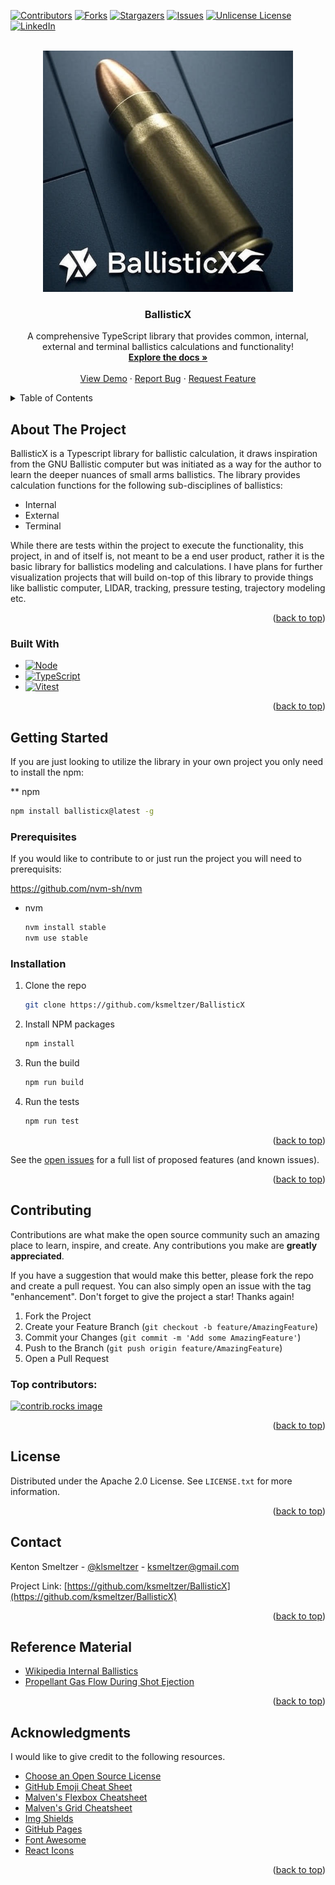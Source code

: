 <!-- Improved compatibility of back to top link: See: https://github.com/ksmeltzer/ballisticx/pull/73 -->
<a id="readme-top"></a>
<!--
*** Thanks for checking out the ballisticx. If you have a suggestion
*** that would make this better, please fork the repo and create a pull request
*** or simply open an issue with the tag "enhancement".
*** Don't forget to give the project a star!
*** Thanks again! Now go create something AMAZING! :D
-->



<!-- PROJECT SHIELDS -->
<!--
*** I'm using markdown "reference style" links for readability.
*** Reference links are enclosed in brackets [ ] instead of parentheses ( ).
*** See the bottom of this document for the declaration of the reference variables
*** for contributors-url, forks-url, etc. This is an optional, concise syntax you may use.
*** https://www.markdownguide.org/basic-syntax/#reference-style-links
-->
[![Contributors][contributors-shield]][contributors-url]
[![Forks][forks-shield]][forks-url]
[![Stargazers][stars-shield]][stars-url]
[![Issues][issues-shield]][issues-url]
[![Unlicense License][license-shield]][license-url]
[![LinkedIn][linkedin-shield]][linkedin-url]



<!-- PROJECT LOGO -->
<br />
<div align="center">
  <a href="https://github.com/ksmeltzer/BallisticX">
    <img src="./logo.png" alt="Logo" width="400" height="386">
  </a>

  <h3 align="center">BallisticX</h3>

  <p align="center">
    A comprehensive TypeScript library that provides common, internal, external and terminal ballistics calculations and functionality!
    <br />
    <a href=""><strong>Explore the docs »</strong></a>
    <br />
    <br />
    <a href="">View Demo</a>
    &middot;
    <a href="https://github.com/ksmeltzer/BallisticX/issues">Report Bug</a>
    &middot;
    <a href="https://github.com/ksmeltzer/BallisticX/issues">Request Feature</a>
  </p>
</div>



<!-- TABLE OF CONTENTS -->
<details>
  <summary>Table of Contents</summary>
  <ol>
    <li>
      <a href="#about-the-project">About The Project</a>
      <ul>
        <li><a href="#built-with">Built With</a></li>
      </ul>
    </li>
    <li>
      <a href="#getting-started">Getting Started</a>
      <ul>
        <li><a href="#prerequisites">Prerequisites</a></li>
        <li><a href="#installation">Installation</a></li>
      </ul>
    </li>
    <li><a href="#usage">Usage</a></li>
    <li><a href="#roadmap">Roadmap</a></li>
    <li><a href="#contributing">Contributing</a></li>
    <li><a href="#license">License</a></li>
    <li><a href="#contact">Contact</a></li>
    <li><a href="#References">Reference Material</a></li>
    <li><a href="#acknowledgments">Acknowledgments</a></li>
  </ol>
</details>



<!-- ABOUT THE PROJECT -->
## About The Project

BallisticX is a Typescript library for ballistic calculation, it draws inspiration from the GNU Ballistic computer but was initiated as a way for the author to learn the deeper nuances of small arms ballistics. The library provides calculation functions for the following sub-disciplines of ballistics:

* Internal
* External
* Terminal


While there are tests within the project to execute the functionality, this project, in and of itself is, not meant to be a end user product, rather it is the basic library for ballistics modeling and calculations. I have plans for further visualization projects that will build on-top of this library to provide things like ballistic computer, LIDAR, tracking, pressure testing, trajectory modeling etc.



<p align="right">(<a href="#readme-top">back to top</a>)</p>



### Built With


* [![Node][Node-badge]][Node-url]
* [![TypeScript][Typescript-badge]][Typescript-url]
* [![Vitest][Vitest-badge]][Vitest-url]

<p align="right">(<a href="#readme-top">back to top</a>)</p>



<!-- GETTING STARTED -->
## Getting Started

If you are just looking to utilize the library in your own project you only need to install the npm:

** npm
  ```sh
  npm install ballisticx@latest -g
  ```


### Prerequisites

If you would like to contribute to or just run the project you will need to prerequisits:

https://github.com/nvm-sh/nvm

* nvm
  ```sh
  nvm install stable
  nvm use stable
  ```

### Installation


1. Clone the repo
   ```sh
   git clone https://github.com/ksmeltzer/BallisticX
   ```
3. Install NPM packages
   ```sh
   npm install
   ```
3. Run the build
   ```sh
   npm run build
   ```
5. Run the tests
   ```sh
   npm run test
   ```

<p align="right">(<a href="#readme-top">back to top</a>)</p>


See the [open issues](https://github.com/ksmeltzer/ballisticx/issues) for a full list of proposed features (and known issues).

<p align="right">(<a href="#readme-top">back to top</a>)</p>



<!-- CONTRIBUTING -->
## Contributing

Contributions are what make the open source community such an amazing place to learn, inspire, and create. Any contributions you make are **greatly appreciated**.

If you have a suggestion that would make this better, please fork the repo and create a pull request. You can also simply open an issue with the tag "enhancement".
Don't forget to give the project a star! Thanks again!

1. Fork the Project
2. Create your Feature Branch (`git checkout -b feature/AmazingFeature`)
3. Commit your Changes (`git commit -m 'Add some AmazingFeature'`)
4. Push to the Branch (`git push origin feature/AmazingFeature`)
5. Open a Pull Request

### Top contributors:

<a href="https://github.com/ksmeltzer/ballisticx/graphs/contributors">
  <img src="https://contrib.rocks/image?repo=ksmeltzer/ballisticx" alt="contrib.rocks image" />
</a>

<p align="right">(<a href="#readme-top">back to top</a>)</p>



<!-- LICENSE -->
## License

Distributed under the Apache 2.0 License. See `LICENSE.txt` for more information.

<p align="right">(<a href="#readme-top">back to top</a>)</p>



<!-- CONTACT -->
## Contact

Kenton Smeltzer - [@klsmeltzer](https://x.com/klsmeltzer) - ksmeltzer@gmail.com

Project Link: [https://github.com/ksmeltzer/BallisticX](https://github.com/ksmeltzer/BallisticX)

<p align="right">(<a href="#readme-top">back to top</a>)</p>


<!-- References -->
## Reference Material

* [Wikipedia Internal Ballistics](https://en.wikipedia.org/wiki/Internal_ballistics)
* [Propellant Gas Flow During Shot Ejection](https://apps.dtic.mil/sti/tr/pdf/ADA145890.pdf)


<p align="right">(<a href="#readme-top">back to top</a>)</p>


<!-- ACKNOWLEDGMENTS -->
## Acknowledgments

I would like to give credit to the following resources.

* [Choose an Open Source License](https://choosealicense.com)
* [GitHub Emoji Cheat Sheet](https://www.webpagefx.com/tools/emoji-cheat-sheet)
* [Malven's Flexbox Cheatsheet](https://flexbox.malven.co/)
* [Malven's Grid Cheatsheet](https://grid.malven.co/)
* [Img Shields](https://shields.io)
* [GitHub Pages](https://pages.github.com)
* [Font Awesome](https://fontawesome.com)
* [React Icons](https://react-icons.github.io/react-icons/search)

<p align="right">(<a href="#readme-top">back to top</a>)</p>



<!-- MARKDOWN LINKS & IMAGES -->
<!-- https://www.markdownguide.org/basic-syntax/#reference-style-links -->
[contributors-shield]: https://img.shields.io/github/contributors/ksmeltzer/ballisticx.svg?style=for-the-badge
[contributors-url]: https://github.com/ksmeltzer/ballisticx/graphs/contributors
[forks-shield]: https://img.shields.io/github/forks/ksmeltzer/ballisticx.svg?style=for-the-badge
[forks-url]: https://github.com/ksmeltzer/ballisticx/network/members
[stars-shield]: https://img.shields.io/github/stars/ksmeltzer/ballisticx.svg?style=for-the-badge
[stars-url]: https://github.com/ksmeltzer/ballisticx/stargazers
[issues-shield]: https://img.shields.io/github/issues/ksmeltzer/ballisticx.svg?style=for-the-badge
[issues-url]: https://github.com/ksmeltzer/BallisticX/blob/main/LICENSE
[license-shield]: https://img.shields.io/github/license/ksmeltzer/ballisticx.svg?style=for-the-badge
[license-url]: https://github.com/ksmeltzer/ballisticx/blob/master/LICENSE.txt
[linkedin-shield]: https://img.shields.io/badge/-LinkedIn-black.svg?style=for-the-badge&logo=linkedin&colorB=555
[linkedin-url]: https://www.linkedin.com/in/kentonsmeltzer/
[Node-badge]: https://img.shields.io/badge/node.js-000000?style=for-the-badge&logo=nodedotjs&logoColor=white
[Node-url]: https://nodejs.org/
[Vitest-badge]: https://img.shields.io/badge/Vitest-35495E?style=for-the-badge&logo=vitest&logoColor=4FC08D
[Vitest-url]: https://vitest.dev/
[Typescript-badge]: https://img.shields.io/badge/Typescript-563D7C?style=for-the-badge&logo=typescript&logoColor=white
[Typescript-url]: https://www.typescriptlang.org/
